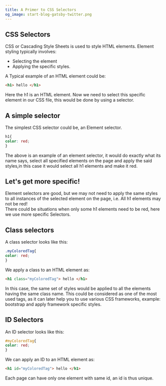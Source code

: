 ```yaml
---
title: A Primer to CSS Selectors
og_image: start-blog-gatsby-twitter.png
---
```

## CSS Selectors
CSS or Cascading Style Sheets is used to style HTML elements.
Element styling typically involves: <br/>
* Selecting the element
* Applying the specific styles.

A Typical example of an HTML element could be: <br/>

```html
<h1> hello </h1>
```
Here the h1 is an HTML element. 
Now we need to select this specific element in our CSS file, this would be done by using 
a selector.

## A simple selector
The simplest CSS selector could be, an Element selector.<br/> 
```css
h1{
color: red;
}
```
The above is an example of an element selector, it would do exactly what its name says, select all specified elements on the page and apply the said styles,in this case it would select all h1 elements and make it red.

## Let's get more specific!
Element selectors are good, but we may not need to apply the same styles to all instances of the selected element on the page,
i.e. All h1 elements may not be red! <br/>
There could be situations when only some h1 elements need to be red, here we use more specific Selectors.

## Class selectors
A class selector looks like this: <br/>
```css
.myColoredTag{
color: red;
}
```
We apply a class to an HTML element as: <br/>
```html
<h1 class="myColoredTag"> hello </h1>
```
In this case, the same set of styles would be applied to all the elements having the same class name.
This could be considered as one of the most used tags, as it can later help you to use various CSS frameworks, example: bootstrap and apply framework specific styles.

## ID Selectors
An ID selector looks like this: <br/>

```css
#myColoredTag{
color: red;
}
```
We can apply an ID to an HTML element as: <br/>

```html
<h1 id="myColoredTag"> hello </h1>

```
Each page can have only one element with same id, an id is thus unique.

